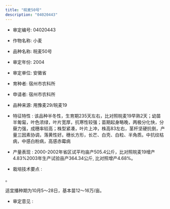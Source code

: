 ```yaml
---
title: "皖麦50号"
description: "04020443"
---
```

* 审定编号:  04020443

*  作物名称:  小麦

*  品种名称:  皖麦50号

*  审定年份:  2004

*  审定单位:  安徽省

* 育种者:  宿州市农科所

*  申请者:  宿州市农科所

*  品种来源:  用豫麦29/皖麦19

*  特征特性 : 
该品种半冬性，生育期235天左右，比对照皖麦19早熟2天；幼苗半匍匐，叶色浓绿，叶片宽厚，抗寒性较强；苗期起身略晚，两极分化快，分蘖力强，成穗率较高；株型紧凑，叶片上冲，株高83左右，茎杆坚硬抗倒，产量三因素协调，落黄性好。穗长方形，长芒、白壳、白粒、半角质。中抗纹枯病，中感白粉病，高感赤霉病
 
*  产量表现 : 
2000-2002年省区试平均亩产505.4公斤，比对照皖麦19增产4.83%2003年生产试验亩产364.34公斤, 比对照增产4.68%。

*  栽培技术要点 : 
 
。
适宜播种期为10月5～28日，基本苗12～16万/亩。 


*  审定意见 : 

